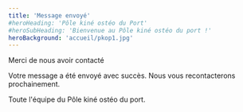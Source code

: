 ```yaml
---
title: 'Message envoyé'
#heroHeading: 'Pôle kiné ostéo du Port'
#heroSubHeading: 'Bienvenue au Pôle kiné ostéo du port !'
heroBackground: 'accueil/pkop1.jpg'
---
```


Merci de nous avoir contacté

Votre message a été envoyé avec succès. 
Nous vous recontacterons prochainement.

Toute l'équipe du Pôle kiné ostéo du port.